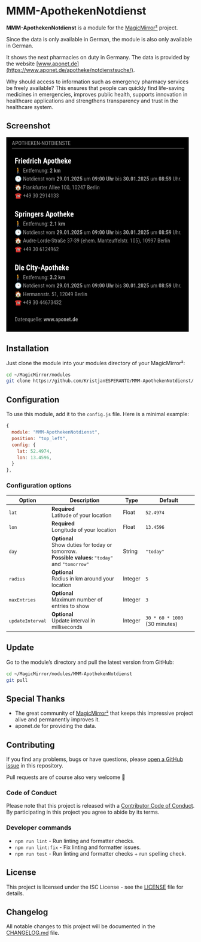 # MMM-ApothekenNotdienst

**MMM-ApothekenNotdienst** is a module for the [MagicMirror²](https://github.com/MagicMirrorOrg/MagicMirror) project.

Since the data is only available in German, the module is also only available in German.

It shows the next pharmacies on duty in Germany. The data is provided by the website [www.aponet.de](https://www.aponet.de/apotheke/notdienstsuche/).

Why should access to information such as emergency pharmacy services be freely available? This ensures that people can quickly find life-saving medicines in emergencies, improves public health, supports innovation in healthcare applications and strengthens transparency and trust in the healthcare system.

## Screenshot

![screenshot](screenshot.png)

## Installation

Just clone the module into your modules directory of your MagicMirror²:

```bash
cd ~/MagicMirror/modules
git clone https://github.com/KristjanESPERANTO/MMM-ApothekenNotdienst/
```

## Configuration

To use this module, add it to the `config.js` file. Here is a minimal example:

```javascript
{
  module: "MMM-ApothekenNotdienst",
  position: "top_left",
  config: {
    lat: 52.4974,
    lon: 13.4596,
  }
},
```

### Configuration options

| Option           | Description                                                                                             | Type    | Default               |
| ---------------- | ------------------------------------------------------------------------------------------------------- | ------- | --------------------- |
| `lat`            | **Required**<br>Latitude of your location                                                               | Float   | `52.4974`             |
| `lon`            | **Required**<br>Longitude of your location                                                              | Float   | `13.4596`             |
| `day`          | **Optional**<br>Show duties for today or tomorrow. <br> **Possible values:** `"today"` and `"tomorrow"` | String  | `"today"`             |
| `radius`         | **Optional**<br>Radius in km around your location                                                       | Integer | `5`                   |
| `maxEntries`     | **Optional**<br>Maximum number of entries to show                                                       | Integer | `3`                   |
| `updateInterval` | **Optional**<br>Update interval in milliseconds                                                         | Integer | `30 * 60 * 1000` (30 minutes) |

## Update

Go to the module’s directory and pull the latest version from GitHub:

```bash
cd ~/MagicMirror/modules/MMM-ApothekenNotdienst
git pull
```

## Special Thanks

- The great community of [MagicMirror²](https://github.com/MagicMirrorOrg/MagicMirror) that keeps this impressive project alive and permanently improves it.
- aponet.de for providing the data.

## Contributing

If you find any problems, bugs or have questions, please [open a GitHub issue](https://github.com/KristjanESPERANTO/MMM-ApothekenNotdienst/issues) in this repository.

Pull requests are of course also very welcome 🙂

### Code of Conduct

Please note that this project is released with a [Contributor Code of Conduct](CODE_OF_CONDUCT.md). By participating in this project you agree to abide by its terms.

### Developer commands

- `npm run lint` - Run linting and formatter checks.
- `npm run lint:fix` - Fix linting and formatter issues.
- `npm run test` - Run linting and formatter checks + run spelling check.

## License

This project is licensed under the ISC License - see the [LICENSE](LICENSE.md) file for details.

## Changelog

All notable changes to this project will be documented in the [CHANGELOG.md](./CHANGELOG.md) file.
